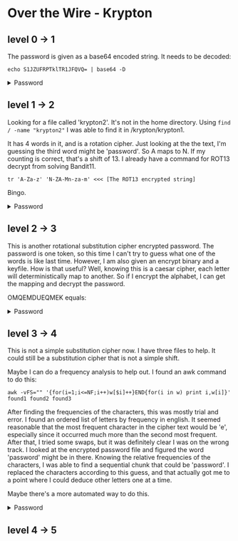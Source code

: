 # Over the Wire - Krypton

## level 0 -> 1
The password is given as a base64 encoded string. It needs to be decoded:

`echo S1JZUFRPTklTR1JFQVQ= | base64 -D`
<details><summary>Password</summary>
	<p>	
	KRYPTONISGREAT
</p>
</details>

## level 1 -> 2
Looking for a file called 'krypton2'. It's not in the home directory. Using `find / -name "krypton2"` I was able to find it in /krypton/krypton1.

It has 4 words in it, and is a rotation cipher. Just looking at the the text, I'm guessing the third word might be 'password'. So A maps to N. If my counting is correct, that's a shift of 13. I already have a command for ROT13 decrypt from solving Bandit11.

`tr 'A-Za-z' 'N-ZA-Mn-za-m' <<< [The ROT13 encrypted string]`

Bingo.
<details><summary>Password</summary>
	<p>	
	LEVEL TWO PASSWORD ROTTEN
</p>
</details>

## level 2 -> 3
This is another rotational substitution cipher encrypted password. The password is one token, so this time I can't try to guess what one of the words is like last time. However, I am also given an encrypt binary and a keyfile. How is that useful? Well, knowing this is a caesar cipher, each letter will deterministically map to another. So if I encrypt the alphabet, I can get the mapping and decrypt the password.

OMQEMDUEQMEK equals:
<details><summary>Password</summary>
	<p>	
	CAESARISEASY
</p>
</details>

## level 3 -> 4
This is not a simple substitution cipher now. I have three files to help. It could still be a substitution cipher that is not a simple shift.

Maybe I can do a frequency analysis to help out. I found an awk command to do this:

`awk -vFS="" '{for(i=1;i<=NF;i++)w[$i]++}END{for(i in w) print i,w[i]}' found1 found2 found3`

After finding the frequencies of the characters, this was mostly trial and error. I found an ordered list of letters by frequency in english. It seemed reasonable that the most frequent character in the cipher text would be 'e', especially since it occurred much more than the second most frequent. After that, I tried some swaps, but it was definitely clear I was on the wrong track. I looked at the encrypted password file and figured the word 'password' might be in there. Knowing the relative frequencies of the characters, I was able to find a sequential chunk that could be 'password'. I replaced the characters according to this guess, and that actually got me to a point where I could deduce other letters one at a time.

Maybe there's a more automated way to do this.

<details><summary>Password</summary>
	<p>	
	BRUTE
</p>
</details>

## level 4 -> 5
